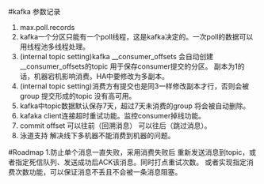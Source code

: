 #kafka 参数记录
  1. max.poll.records
  2. kafka一个分区只能有一个poll线程，这是kafka决定的。一次poll的数据可以用线程池多线程处理。
  3. (internal topic setting)kafka __consumer_offsets 会自动创建__consumer_offsets的topic 用于保存consumer提交的分区。
     副本为1的话，机器宕机影响消费。HA中要修改为多副本。
  4. (internal topic setting)消费方有提交也是同3一样修改副本才行，否则会被group 提交形成的topic 没有高可用。   
  5. kafka中topic数据默认保存7天，超过7天未消费的group 将会被自动删除。   
  6. kafaka client连接超时重试功能。监控consumer掉线功能。
  7. commit offset 可以往前（回溯消息） 可以往后（跳过消息）。
  8. 泳道支持 解决线下多机器不能消费到机器的问题。
  
  
  
#Roadmap
  1.防止单个消息一直失败，采用消费失败后 重新发送消息到topic，或者指定死信队列、发送成功后ACK该消息。同时打点重试次数。
    或者实现指定消费次数功能，可以保证消息不丢且不会被一条消息阻塞。
  